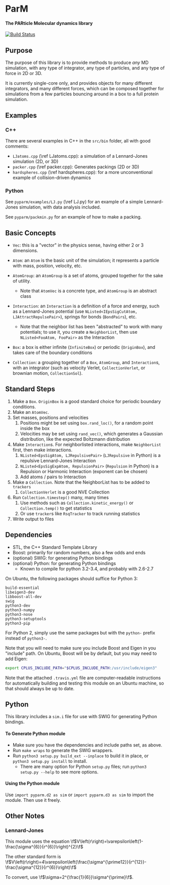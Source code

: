 ParM
====

#### The PARticle Molecular dynamics library

[![Build Status](https://travis-ci.org/wackywendell/parm.svg?branch=master)](https://travis-ci.org/wackywendell/parm)

Purpose
----

The purpose of this library is to provide methods to produce *any* MD
simulation, with any type of integrator, any type of particles, and any
type of force in 2D or 3D.

It is currently single-core only, and provides objects for many
different integrators, and many different forces, which can be composed
together for simulations from a few particles bouncing around in a box
to a full protein simulation.

Examples
----

### C++

There are several examples in C++ in the `src/bin` folder, all with good comments:

* `LJatoms.cpp` (\ref LJatoms.cpp): a simulation of a  Lennard-Jones simulation (2D, or 3D)
* `packer.cpp` (\ref packer.cpp): Generates packings (2D or 3D)
* `hardspheres.cpp` (\ref hardspheres.cpp): for a more unconventional example of collision-driven dynamics

### Python

See `pyparm/examples/LJ.py` (\ref LJ.py) for an example of a simple Lennard-Jones
simulation, with data analysis included.

See `pyparm/packmin.py` for an example of how to make a packing.

Basic Concepts
----

 * `Vec`: this is a "vector" in the physics sense, having either 2 or 3
 dimensions.

 *  `Atom`: an `Atom` is the basic unit of the simulation; it
 represents a particle with mass,
    position, velocity, etc.

 *  `AtomGroup`: an `AtomGroup` is a set of atoms, grouped together for
 the sake of utility.
    * Note that `AtomVec` is a concrete type, and `AtomGroup` is an
    abstract class

 *  `Interaction`: an `Interaction` is a definition of a force and
 energy, such as a Lennard-Jones potential (use
 `NListed<IEpsSigCutAtom, LJAttractRepulsePair>`), springs for
 bonds (`BondPairs`), etc.

    * Note that the neighbor list has been "abstracted" to work with
    many potentials; to use it, you create a `NeighborList`, then use
    `NListed<FooAtom, FooPair>` as the Interaction

 *  `Box`: a box is either infinite (`InfiniteBox`) or periodic
 (`OriginBox`), and takes care of the boundary conditions

 *  `Collection`: a grouping together of a `Box`, `AtomGroup`, and
 `Interaction`s, with an integrator (such as velocity Verlet,
 `CollectionVerlet`, or brownian motion, `CollectionSol`).

Standard Steps
----

1.  Make a `Box`. `OriginBox` is a good standard choice for periodic boundary conditions.
2.  Make an `AtomVec`.
3.  Set masses, positions and velocities
    1. Positions might be set using `box.rand_loc()`, for a random point inside the box
    2. Velocities may be set using `rand_vec()`, which generates a Gaussian distribution, like the expected Boltzmann distribution
3.  Make `Interaction`s. For neighborlisted interactions, make
`NeighborList` first, then make interactions.
    1. `NListed<EpsSigAtom, LJRepulsivePair>` (`LJRepulsive` in Python) is a repulsive Lennard-Jones Interaction
    2. `NListed<EpsSigExpAtom, RepulsionPair>` (`Repulsion` in Python) is a Repulsion or Harmonic Interaction (exponent can be chosen)
    3.   Add atoms / pairs to Interaction
4.  Make a `Collection`. Note that the NeighborList has to be added to
`trackers`
    1. `CollectionVerlet` is a good NVE Collection
5.  Run `Collection.timestep()` many, many times
    1.   Use methods such as `Collection.kinetic_energy()` or
    `Collection.temp()` to get statistics
    2. Or use `tracker`s like `RsqTracker` to track running statistics
6.  Write output to files

Dependencies
----

 - STL, the C++ Standard Template Library
 - Boost: primarily for random numbers, also a few odds and ends
 - (optional) SWIG: for generating Python bindings
 - (optional) Python: for generating Python bindings
    - Known to compile for python 3.2-3.4, and probably with 2.6-2.7

On Ubuntu, the following packages should suffice for Python 3:

```
build-essential
libeigen3-dev
libboost-all-dev
swig
python3-dev
python3-numpy
python3-nose
python3-setuptools 
python3-pip
```

For Python 2, simply use the same packages but with the `python-` prefix instead
of `python3-`.

Note that you will need to make sure you include Boost and Eigen in you
"include" path. On Ubuntu, Boost will be by default, but you may need to add
Eigen:

```bash
export CPLUS_INCLUDE_PATH="$CPLUS_INCLUDE_PATH:/usr/include/eigen3"
```

Note that the attached `.travis.yml` file are computer-readable instructions for
automatically building and testing this module on an Ubuntu machine, so that
should always be up to date.

Python
----

This library includes a `sim.i` file for use with SWIG for generating
Python bindings.

#### To Generate Python module
 
 * Make sure you have the dependencies and include paths set, as above.
 * Run `make wraps` to generate the SWIG wrappers. 
 * Run `python3 setup.py build_ext --inplace` to build it in place, or 
   `python3 setup.py install` to install.
    * There are many option for Python `setup.py` files; run 
      `python3 setup.py --help` to see more options.

#### Using the Python module

Use `import pyparm.d2 as sim` or `import pyparm.d3 as sim` to import
the module. Then use it freely.

Other Notes
----

### Lennard-Jones

This module uses the equation
\f$V\left(r\right)=\varepsilon\left(1-\frac{\sigma^{6}}{r^{6}}\right)^{2}\f$

The other standard form is
\f$V\left(r\right)=4\varepsilon\left(\frac{\sigma^{\prime12}}{r^{12}}-\frac{\sigma^{12}}{r^{6}}\right)\f$

To convert, use \f$\sigma=2^{\frac{1}{6}}\sigma^{\prime}\f$.
